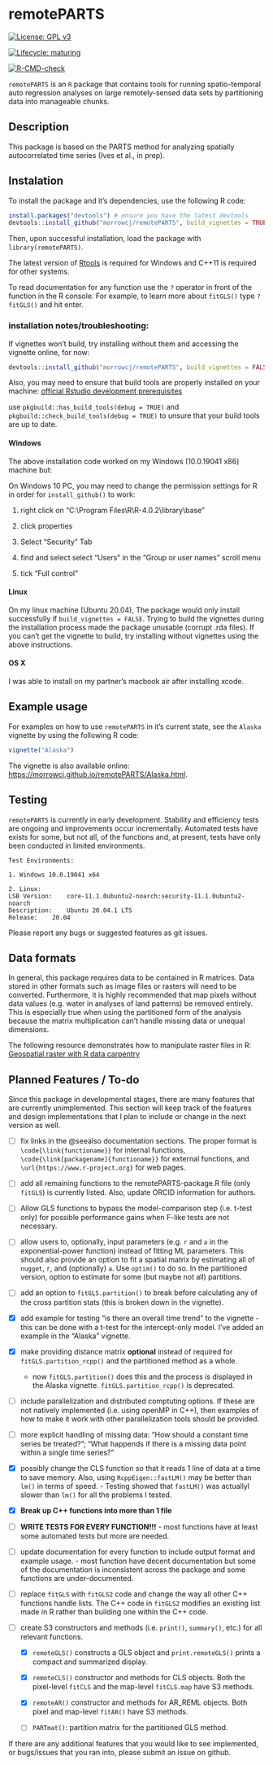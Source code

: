 
<!-- README.md is generated from README.Rmd. Please edit that file -->

# remotePARTS

<!-- badges: start -->

[![License: GPL
v3](https://img.shields.io/badge/License-GPLv3-blue.svg)](https://www.gnu.org/licenses/gpl-3.0)

[![Lifecycle:
maturing](https://img.shields.io/badge/lifecycle-maturing-blue.svg)](https://www.tidyverse.org/lifecycle/#maturing)

<!-- [![Travis build status](https://travis-ci.com/morrowcj/remotePARTS.svg?branch=master)](https://travis-ci.com/morrowcj/remotePARTS) -->

<!-- [![Travis build status](https://travis-ci.com/morrowcj/remotePARTS.svg?branch=master)](https://travis-ci.org/github/morrowcj/remotePARTS) -->

[![R-CMD-check](https://github.com/morrowcj/remotePARTS/workflows/R-CMD-check/badge.svg)](https://github.com/morrowcj/remotePARTS/actions)
<!-- badges: end -->

`remotePARTS` is an `R` package that contains tools for running
spatio-temporal auto regression analyses on large remotely-sensed data
sets by partitioning data into manageable chunks.

## Description

This package is based on the PARTS method for analyzing spatially
autocorrelated time series (Ives et al., in prep).

## Instalation

To install the package and it’s dependencies, use the following R code:

``` r
install.packages("devtools") # ensure you have the latest devtools
devtools::install_github("morrowcj/remotePARTS", build_vignettes = TRUE)
```

Then, upon successful installation, load the package with
`library(remotePARTS)`.

The latest version of
[Rtools](https://cran.r-project.org/bin/windows/Rtools/) is required for
Windows and C++11 is required for other systems.

To read documentation for any function use the `?` operator in front of
the function in the R console. For example, to learn more about
`fitGLS()` type `?fitGLS()` and hit enter.

### installation notes/troubleshooting:

If vignettes won’t build, try installing without them and accessing the
vignette online, for now:

``` r
devtools::install_github("morrowcj/remotePARTS", build_vignettes = FALSE)
```

Also, you may need to ensure that build tools are properly installed on
your machine: [official Rstudio development
prerequisites](https://support.rstudio.com/hc/en-us/articles/200486498-Package-Development-Prerequisites)

use `pkgbuild::has_build_tools(debug = TRUE)` and
`pkgbuild::check_build_tools(debug = TRUE)` to unsure that your build
tools are up to date.

#### Windows

The above installation code worked on my Windows (10.0.19041 x86)
machine but:

On Windows 10 PC, you may need to change the permission settings for R
in order for `install_github()` to work:

1)  right click on “C:\\Program Files\\R\\R-4.0.2\\library\\base”

2)  click properties

3)  Select “Security” Tab

4)  find and select select “Users” in the “Group or user names” scroll
    menu

5)  tick “Full control”

#### Linux

On my linux machine (Ubuntu 20.04), The package would only install
successfully if `build_vignettes = FALSE`. Trying to build the vignettes
during the installation process made the package unusable (corrupt .rda
files). If you can’t get the vignette to build, try installing without
vignettes using the above instructions.

#### OS X

I was able to install on my partner’s macbook air after installing
xcode.

## Example usage

For examples on how to use `remotePARTS` in it’s current state, see the
`Alaska` vignette by using the following R code:

``` r
vignette("Alaska")
```

The vignette is also available online:
<https://morrowcj.github.io/remotePARTS/Alaska.html>.

## Testing

`remotePARTS` is currently in early development. Stability and
efficiency tests are ongoing and improvements occur incrementally.
Automated tests have exists for some, but not all, of the functions and,
at present, tests have only been conducted in limited environments.

    Test Environments:
    
    1. Windows 10.0.19041 x64
    
    2. Linux:
    LSB Version:    core-11.1.0ubuntu2-noarch:security-11.1.0ubuntu2-noarch
    Description:    Ubuntu 20.04.1 LTS
    Release:    20.04

Please report any bugs or suggested features as git issues.

## Data formats

In general, this package requires data to be contained in R matrices.
Data stored in other formats such as image files or rasters will need to
be converted. Furthermore, it is highly recommended that map pixels
without data values (e.g. water in analyses of land patterns) be removed
entirely. This is especially true when using the partitioned form of the
analysis because the matrix multiplication can’t handle missing data or
unequal dimensions.

The following resource demonstrates how to manipulate raster files in R:
[Geospatial raster with R data
carpentry](http://datacarpentry.org/r-raster-vector-geospatial/)

## Planned Features / To-do

Since this package in developmental stages, there are many features that
are currently unimplemented. This section will keep track of the
features and design implementations that I plan to include or change in
the next version as well.

  - [ ] fix links in the @seealso documentation sections. The proper
    format is `\code{\link{functioname}}` for internal functions,
    `\code{\link[packagename]{functioname}}` for external functions, and
    `\url{https://www.r-project.org}` for web pages.

  - [ ] add all remaining functions to the remotePARTS-package.R file
    (only `fitGLS`) is currently listed. Also, update ORCID information
    for authors.

  - [ ] Allow GLS functions to bypass the model-comparison step
    (i.e. t-test only) for possible performance gains when F-like tests
    are not necessary.

  - [ ] allow users to, optionally, input parameters (e.g. `r` and `a`
    in the exponential-power function) instead of fitting ML parameters.
    This should also provide an option to fit a spatial matrix by
    estimating all of `nugget`, `r`, and (optionally) `a`. Use `optim()`
    to do so. In the partitioned version, option to estimate for some
    (but maybe not all) partitions.

  - [ ] add an option to `fitGLS.partition()` to break before
    calculating any of the cross partition stats (this is broken down in
    the vignette).

  - [x] add example for testing “is there an overall time trend” to the
    vignette - this can be done with a t-test for the intercept-only
    model. I’ve added an example in the “Alaska” vignette.

  - [x] make providing distance matrix **optional** instead of required
    for `fitGLS.partition_rcpp()` and the partitioned method as a whole.
    - now `fitGLS.partition()` does this and the process is displayed in
    the Alaska vignette. `fitGLS.partition_rcpp()` is deprecated.

  - [ ] include parallelization and distributed comptuting options. If
    these are not natively implemented (i.e. using openMP in C++), then
    examples of how to make it work with other parallelization tools
    should be provided.

  - [ ] more explicit handling of missing data: “How should a constant
    time series be treated?”; “What happends if there is a missing data
    point within a single time series?”

  - [x] possibly change the CLS function so that it reads 1 line of data
    at a time to save memory. Also, using `RcppEigen::fastLM()` may be
    better than `lm()` in terms of speed. - Testing showed that
    `fastLM()` was actuallyl slower than `lm()` for all the problems I
    tested.

  - [x] **Break up C++ functions into more than 1 file**

  - [ ] **WRITE TESTS FOR EVERY FUNCTION\!\!\!** - most functions have
    at least some automated tests but more are needed.

  - [ ] update documentation for every function to include output format
    and example usage. - most function have decent documentation but
    some of the documentation is inconsistent across the package and
    some functions are under-documented.

  - [ ] replace `fitGLS` with `fitGLS2` code and change the way all
    other C++ functions handle lists. The C++ code in `fitGLS2` modifies
    an existing list made in R rather than building one within the C++
    code.

  - [ ] create S3 constructors and methods (i.e. `print()`, `summary()`,
    etc.) for all relevant functions.
    
      - [x] `remoteGLS()` constructs a GLS object and
        `print.remoteGLS()` prints a compact and summarized display.
    
      - [x] `remoteCLS()` constructor and methods for CLS objects. Both
        the pixel-level `fitCLS` and the map-level `fitCLS.map` have S3
        methods.
    
      - [x] `remoteAR()` constructor and methods for AR\_REML objects.
        Both pixel and map-level `fitAR()` have S3 methods.
    
      - [ ] `PARTmat()`: partition matrix for the partitioned GLS
        method.

If there are any additional features that you would like to see
implemented, or bugs/issues that you ran into, please submit an issue on
github.

<!-- ## Installation (OLD) -->

<!-- Currently to install this package, the best way is to install with the  -->

<!-- `remotePARTS_[version].tar.gz` file created with `R CMD check`.  -->

<!-- Once a user has the tar.gz file they can install it with -->

<!-- ``` -->

<!-- install.packages("remotePARTS_[version].tar.gz", repos = NULL, type = "source") -->

<!-- ``` -->

<!-- and then from the R console with load it with -->

<!-- ``` -->

<!-- library(remotePARTS) -->

<!-- ``` -->

<!-- Eventually, the following lines should replace the above installation info: -->

<!-- You can install the released version of remotePARTS from 
[CRAN](https://CRAN.R-project.org) with: -->

<!-- ``` r -->

<!-- install.packages("remotePARTS") -->

<!-- ``` -->

<!-- And the development version from [GitHub](https://github.com/) with: -->

<!-- ``` r -->

<!-- # install.packages("devtools") -->

<!-- devtools::install_github("morrowcj/remotePARTS") -->

<!-- ``` -->

<!-- ## Example -->

<!-- This is a basic example which shows you how to solve a common problem: -->

<!-- ```{r example} -->

<!-- library(remotePARTS) -->

<!-- ## basic example code -->

<!-- ``` -->

<!-- What is special about using `README.Rmd` instead of just `README.md`? You can include R chunks like so: -->

<!-- ```{r cars} -->

<!-- summary(cars) -->

<!-- ``` -->

<!-- You'll still need to render `README.Rmd` regularly, to keep `README.md` up-to-date. -->

<!-- You can also embed plots, for example: -->

<!-- ```{r pressure, echo = FALSE} -->

<!-- plot(pressure) -->

<!-- ``` -->

<!-- In that case, don't forget to commit and push the resulting figure files, so they display on GitHub! -->
